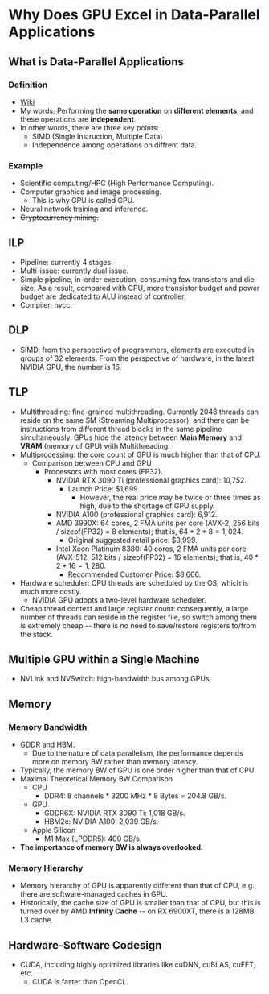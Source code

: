 # Why Does GPU Excel in Data-Parallel Applications

## What is Data-Parallel Applications
### Definition
- [Wiki](https://en.wikipedia.org/wiki/Data_parallelism)
- My words: Performing the **same operation** on **different elements**, and these operations are **independent**.
- In other words, there are three key points:
  - SIMD (Single Instruction, Multiple Data)
  - Independence among operations on diffrent data.
### Example
- Scientific computing/HPC (High Performance Computing).
- Computer graphics and image processing.
  - This is why GPU is called GPU.
- Neural network training and inference.
- ~~Cryptocurrency mining.~~

## ILP
- Pipeline: currently 4 stages.
- Multi-issue: currently dual issue.
- Simple pipeline, in-order execution, consuming few transistors and die size. As a result, compared with CPU, more transistor budget and power budget are dedicated to ALU instead of controller.
- Compiler: nvcc.

## DLP
- SIMD: from the perspective of programmers, elements are executed in groups of 32 elements. From the perspective of hardware, in the latest NVIDIA GPU, the number is 16.

## TLP
- Multithreading: fine-grained multithreading. Currently 2048 threads can reside on the same SM (Streaming Multiprocessor), and there can be instructions from different thread blocks in the same pipeline simultaneously. GPUs hide the latency between **Main Memory** and **VRAM** (memory of GPU) with Multithreading.
- Multiprocessing: the core count of GPU is much higher than that of CPU.
  - Comparison between CPU and GPU
    - Processors with most cores (FP32).
      - NVIDIA RTX 3090 Ti (professional graphics card): 10,752.
        - Launch Price: $1,699.
          - However, the real price may be twice or three times as high, due to the shortage of GPU supply.
      - NVIDIA A100 (professional graphics card): 6,912.
      - AMD 3990X: 64 cores, 2 FMA units per core (AVX-2, 256 bits / sizeof(FP32) = 8 elements); that is, $64*2*8=1,024$.
        - Original suggested retail price: $3,999.
      - Intel Xeon Platinum 8380: 40 cores, 2 FMA units per core (AVX-512, 512 bits / sizeof(FP32) = 16 elements); that is, $40*2*16=1,280$.
        - Recommended Customer Price: $8,666.
- Hardware scheduler: CPU threads are scheduled by the OS, which is much more costly.
  - NVIDIA GPU adopts a two-level hardware scheduler.
- Cheap thread context and large register count: consequently, a large number of threads can reside in the register file, so switch among them is extremely cheap -- there is no need to save/restore registers to/from the stack.
## Multiple GPU within a Single Machine
- NVLink and NVSwitch: high-bandwidth bus among GPUs.
## Memory
### Memory Bandwidth
- GDDR and HBM.
  - Due to the nature of data parallelism, the performance depends more on memory BW rather than memory latency.
- Typically, the memory BW of GPU is one order higher than that of CPU.
- Maximal Theoretical Memory BW Comparison
  - CPU
    - DDR4: 8 channels * 3200 MHz * 8 Bytes = 204.8 GB/s.
  - GPU
    - GDDR6X: NVIDIA RTX 3090 Ti: 1,018 GB/s.
    - HBM2e: NVIDIA A100: 2,039 GB/s.
  - Apple Silicon
    - M1 Max (LPDDR5): 400 GB/s.
- **The importance of memory BW is always overlooked.**
### Memory Hierarchy
- Memory hierarchy of GPU is apparently different than that of CPU, e.g., there are software-managed caches in GPU.
- Historically, the cache size of GPU is smaller than that of CPU, but this is turned over by AMD **Infinity Cache** -- on RX 6900XT, there is a 128MB L3 cache.

## Hardware-Software Codesign
- CUDA, including highly optimized libraries like cuDNN, cuBLAS, cuFFT, etc.
  - CUDA is faster than OpenCL.